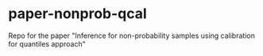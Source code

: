 # paper-nonprob-qcal
Repo for the paper "Inference for non-probability samples using calibration for quantiles approach"
